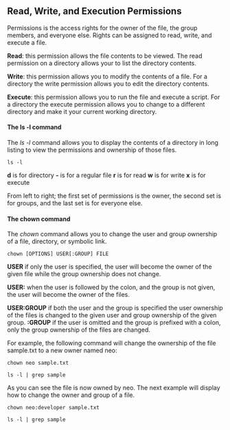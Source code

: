 ## Read, Write, and Execution Permissions

Permissions is the access rights for the owner of the file, the group members, and everyone else. Rights can be assigned to read, write, and execute a file. 

**Read**: this permission allows the file contents to be viewed. The read permission on a directory allows your to list the directory contents.

**Write**: this permission allows you to modify the contents of a file. For a directory the write permission allows you to edit the directory contents.

**Execute**: this permission allows you to run the file and execute a script. For a directory the execute permission allows you to change to a different directory and make it your current working directory. 

#### The ls -l command

The *ls -l* command allows you to display the contents of a directory in long listing to view the permissions and ownership of those files. 

```execute
ls -l
```

**d** is for directory
**-** is for a regular file
**r** is for read
**w** is for write
**x** is for execute

From left to right; the first set of permissions is the owner, the second set is for groups, and the last set is for everyone else.

#### The chown command

The *chown* command allows you to change the user and group ownership of a file, directory, or symbolic link. 

`chown [OPTIONS] USER[:GROUP] FILE`

**USER** if only the user is specified, the user will become the owner of the given file while the group ownership does not change.

**USER:** when the user is followed by the colon, and the group is not given, the user will become the owner of the files.

**USER:GROUP** if both the user and the group is specified the user ownership of the files is changed to the given user and group ownership of the given group.
**:GROUP** if the user is omitted and the group is prefixed with a colon, only the group ownership of the files are changed.

For example, the following command will change the ownership of the file sample.txt to a new owner named neo:

```execute
chown neo sample.txt
```

```execute
ls -l | grep sample
```

As you can see the file is now owned by neo. The next example will display how to change the owner and group of a file.

```execute
chown neo:developer sample.txt
```

```execute
ls -l | grep sample
```